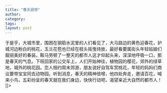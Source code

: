 ```yaml
---
title: "春天遐想"
author:
category: 
tags: 
layout: post
---
```



于是乎，大城市里，围困在钢筋水泥里的人们看见了，大马路边的黄色迎春花，护城河边粉白的桃花，玉兰花苞也已经在枝头摇曳待放，最好看要属街头年轻姑娘们靓丽美好的春装。鞍马劳顿了一整天的都市人这才仰起头来，深深地呼吸一口，那是春天的气息。下班回家的公交车上，人们开始神往，植物园的樱花，郊外的绿草地，城外的桃花园。恋人相约周末郊游，朋友说好自驾车赏桃花，年轻的妈妈们商议要带宝宝同去动物园。听到消息，春天的精神倍增，他四处奔走，邀请百花，喊来小鸟，五彩纷呈的春天就在我们身边，快快行动吧，渴望亲近大自然的都市人！ ]]>

